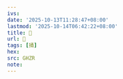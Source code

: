 ```yaml
---
ivs:
date: '2025-10-13T11:28:47+08:00'
lastmod: '2025-10-14T06:42:22+08:00'
title: 󰞬
url: 󰞬
tags: [捅]
hex: 
src: GHZR
note:
---
```

